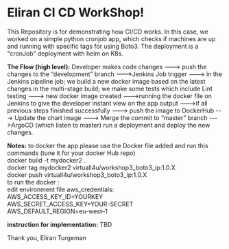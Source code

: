# Eliran CI CD WorkShop!
This Repository is for demonstrating how CI/CD works.
In this case, we worked on a simple python cronjob app, which checks if machines are up and running with specific tags for using Boto3. The deployment is a "cronJob" deployment with helm on K8s. 

**The Flow (high level):**
Developer makes code changes ---> push the changes to the “development” branch --->Jenkins Job trigger ---> in the Jenkins pipeline job; we build a new docker image based on the latest changes in the multi-stage build; we make some tests which include Lint testing  ---> new docker image created  --->running the docker file on Jenkins to give the developer instant view on the app output  --->if all previous steps finished successfully  ---> push the image to DockerHub  ---> Update the chart image  ---> Merge the commit to “master” branch  --->ArgoCD (which listen to master) run a deployment and deploy the new changes.

**Notes:**
to docker the app please use the Docker file added and run this commands (tune it for your docker Hub repo)  
docker build -t mydocker2 .  
docker tag mydocker2 virtuall4u/workshop3_boto3_ip:1.0.X  
docker push virtuall4u/workshop3_boto3_ip:1.0.X  
to run the docker :  
edit environment file aws_credentials:  
AWS_ACCESS_KEY_ID=YOURKEY  
AWS_SECRET_ACCESS_KEY=YOUR-SECRET  
AWS_DEFAULT_REGION=eu-west–1

**instruction for implementation:** TBD

Thank you, Eliran Turgeman

